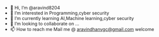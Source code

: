 - 👋 Hi, I’m @aravind8204
- 👀 I’m interested in Programming,cyber security
- 🌱 I’m currently learning AI,Machine learning,cyber security
- 💞️ I’m looking to collaborate on ...
- 📫 How to reach me Mail me @ aravindhanvgc@gmail.com
welcome


